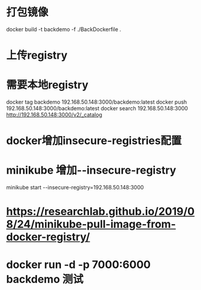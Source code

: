 # 打包镜像
docker build -t backdemo  -f ./BackDockerfile .

# 上传registry
# 需要本地registry
docker tag backdemo 192.168.50.148:3000/backdemo:latest
docker push 192.168.50.148:3000/backdemo:latest
 docker search 192.168.50.148:3000
 http://192.168.50.148:3000/v2/_catalog
# docker增加insecure-registries配置
# minikube 增加--insecure-registry
minikube start --insecure-registry=192.168.50.148:3000
# https://researchlab.github.io/2019/08/24/minikube-pull-image-from-docker-registry/

# docker run -d -p 7000:6000 backdemo 测试

 